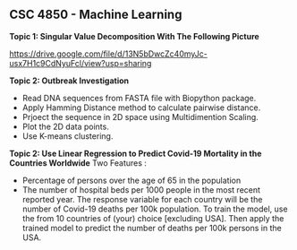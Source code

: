 ## **CSC 4850 - Machine Learning** 
**Topic 1: Singular Value Decomposition With The Following Picture**

https://drive.google.com/file/d/13N5bDwcZc40myJc-usx7H1c9CdNyuFcl/view?usp=sharing

**Topic 2: Outbreak Investigation**

+ Read DNA sequences from FASTA file with Biopython package. 
+ Apply Hamming Distance method to calculate pairwise distance.
+ Prjoect the sequence in 2D space using Multidimention Scaling.
+ Plot the 2D data points.
+ Use K-means clustering.  

**Topic 2: Use Linear Regression to Predict Covid-19 Mortality in the Countries Worldwide**
  Two Features :
  + Percentage of persons over the age of 65 in the population
  + The number of hospital beds per 1000 people in the most recent reported year.
  The response variable for each country will be the number of Covid-19 deaths per 100k population. To train the model, use the from 10 countries
  of (your) choice [excluding USA]. Then apply the trained model to predict the number of deaths per 100k persons in the USA.


